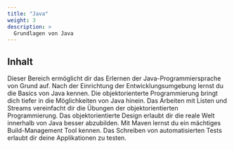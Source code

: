 ```yaml
---
title: "Java"
weight: 3
description: >
  Grundlagen von Java
---
```


## Inhalt

Dieser Bereich ermöglicht dir das Erlernen der Java-Programmiersprache von Grund auf.
Nach der Einrichtung der Entwicklungsumgebung lernst du die Basics von Java kennen.
Die objektorienterte Programmierung bringt dich tiefer in die Möglichkeiten von Java hinein.
Das Arbeiten mit Listen und Streams vereinfacht dir die Übungen der objektorientierten Programmierung.
Das objektorientierte Design erlaubt dir die reale Welt innerhalb von Java besser abzubilden.
Mit Maven lernst du ein mächtiges Build-Management Tool kennen.
Das Schreiben von automatisierten Tests erlaubt dir deine Applikationen zu testen.
